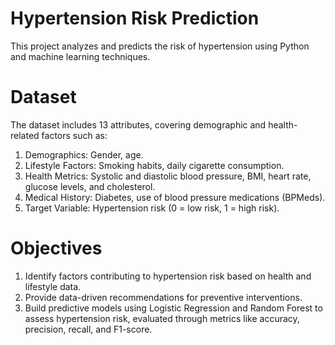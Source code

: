 # Hypertension Risk Prediction
This project analyzes and predicts the risk of hypertension using Python and machine learning techniques.

# Dataset
The dataset includes 13 attributes, covering demographic and health-related factors such as:
1. Demographics: Gender, age.
2. Lifestyle Factors: Smoking habits, daily cigarette consumption.
3. Health Metrics: Systolic and diastolic blood pressure, BMI, heart rate, glucose levels, and cholesterol.
4. Medical History: Diabetes, use of blood pressure medications (BPMeds).
5. Target Variable: Hypertension risk (0 = low risk, 1 = high risk).
   
# Objectives
1. Identify factors contributing to hypertension risk based on health and lifestyle data.
2. Provide data-driven recommendations for preventive interventions.
3. Build predictive models using Logistic Regression and Random Forest to assess hypertension risk, evaluated through metrics like accuracy, precision, recall, and F1-score.
